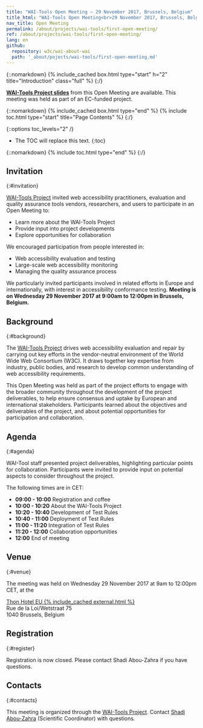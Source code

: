 ```yaml
---
title: "WAI-Tools Open Meeting — 29 November 2017, Brussels, Belgium"
title_html: "WAI-Tools Open Meeting<br>29 November 2017, Brussels, Belgium"
nav_title: Open Meeting
permalink: /about/projects/wai-tools/first-open-meeting/
ref: /about/projects/wai-tools/first-open-meeting/
lang: en
github:
  repository: w3c/wai-about-wai
  path: '_about/pojects/wai-tools/first-open-meeting.md'
---
```


{::nomarkdown}
{% include_cached box.html type="start" h="2" title="Introduction" class="full" %}
{:/}

**[WAI-Tools Project slides](https://www.w3.org/WAI/Tools/slides/WAI-Tools_Meeting1.pptx)** from this Open Meeting are available. This meeting was held as part of an EC-funded project.

{::nomarkdown}
{% include_cached box.html type="end" %}
{% include toc.html type="start" title="Page Contents" %}
{:/}

{::options toc_levels="2" /}

-   The TOC will replace this text.
{:toc}


{::nomarkdown}
{% include toc.html type="end" %}
{:/}

## Invitation
{:#invitation}

[WAI-Tools Project](/about/projects/wai-tools/) invited web accessibility practitioners, evaluation and quality assurance tools vendors, researchers, and users to participate in an Open Meeting to:

-   Learn more about the WAI-Tools Project
-   Provide input into project developments
-   Explore opportunities for collaboration

We encouraged participation from people interested in:

-   Web accessibility evaluation and testing
-   Large-scale web accessibility monitoring
-   Managing the quality assurance process

We particularly invited participants involved in related efforts in Europe and internationally, with interest in accessibility conformance testing. **Meeting is on Wednesday 29 November 2017 at 9:00am to 12:00pm in Brussels, Belgium.**

## Background
{:#background}

The [WAI-Tools Project](/about/projects/wai-tools/) drives web accessibility evaluation and repair by carrying out key efforts in the vendor-neutral environment of the World Wide Web Consortium (W3C). It draws together key expertise from industry, public bodies, and research to develop common understanding of web accessibility requirements.

This Open Meeting was held as part of the project efforts to engage with the broader community throughout the development of the project deliverables, to help ensure consensus and uptake by European and international stakeholders. Participants learned about the objectives and deliverables of the project, and about potential opportunities for participation and collaboration.

## Agenda
{:#agenda}

WAI-Tool staff presented project deliverables, highlighting particular points for collaboration. Participants were invited to provide input on potential aspects to consider throughout the project.

The following times are in CET:

-   **09:00 - 10:00** Registration and coffee
-   **10:00 - 10:20** About the WAI-Tools Project
-   **10:20 - 10:40** Development of Test Rules
-   **10:40 - 11:00** Deployment of Test Rules
-   **11:00 - 11:20** Integration of Test Rules
-   **11:20 - 12:00** Collaboration opportunities
-   **12:00** End of meeting

## Venue
{:#venue}

The meeting was held on Wednesday 29 November 2017 at 9am to 12:00pm CET, at the 

[Thon Hotel EU {% include_cached external.html %}](https://www.thonhotels.com/our-hotels/belgium/brussels/thon-hotel-eu/)<br>
Rue de la Loi/Wetstraat 75<br>
1040 Brussels, Belgium

## Registration
{:#register}

Registration is now closed. Please contact Shadi Abou-Zahra if you have questions.

## Contacts
{:#contacts}

This meeting is organized through the [WAI-Tools Project](/about/projects/wai-tools/). Contact [Shadi Abou-Zahra](http://www.w3.org/People/shadi/) (Scientific Coordinator) with questions.

